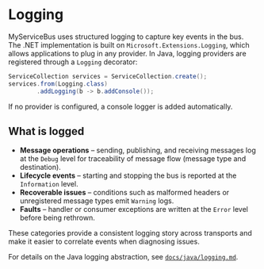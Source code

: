 # Logging

MyServiceBus uses structured logging to capture key events in the bus.
The .NET implementation is built on `Microsoft.Extensions.Logging`,
which allows applications to plug in any provider. In Java, logging
providers are registered through a `Logging` decorator:

```java
ServiceCollection services = ServiceCollection.create();
services.from(Logging.class)
        .addLogging(b -> b.addConsole());
```

If no provider is configured, a console logger is added automatically.

## What is logged

- **Message operations** – sending, publishing, and receiving messages log
  at the `Debug` level for traceability of message flow (message type and destination).
- **Lifecycle events** – starting and stopping the bus is reported at the
  `Information` level.
- **Recoverable issues** – conditions such as malformed headers or
  unregistered message types emit `Warning` logs.
- **Faults** – handler or consumer exceptions are written at the `Error`
  level before being rethrown.

These categories provide a consistent logging story across transports and
make it easier to correlate events when diagnosing issues.

For details on the Java logging abstraction, see
[`docs/java/logging.md`](java/logging.md).
